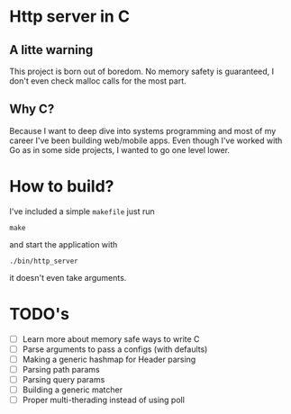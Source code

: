 # Http server in C

## A litte warning
This project is born out of boredom. No memory safety is 
guaranteed, I don't even check malloc calls for the most part.

## Why C?
Because I want to deep dive into systems programming and most of my career I've
been building web/mobile apps. Even though I've worked with Go as in some side
projects, I wanted to go one level lower.

# How to build?
I've included a simple `makefile` just run

```
make
```

and start the application with 

```
./bin/http_server
```

it doesn't even take arguments.

# TODO's
- [ ] Learn more about memory safe ways to write C
- [ ] Parse arguments to pass a configs (with defaults)
- [ ] Making a generic hashmap for Header parsing
- [ ] Parsing path params
- [ ] Parsing query params
- [ ] Building a generic matcher
- [ ] Proper multi-therading instead of using poll
